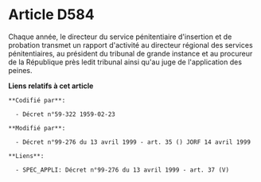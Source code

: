 # Article D584

Chaque année, le directeur du service pénitentiaire d'insertion et de probation transmet un rapport d'activité au directeur
régional des services pénitentiaires, au président du tribunal de grande instance et au procureur de la République près ledit
tribunal ainsi qu'au juge de l'application des peines.

**Liens relatifs à cet article**

	**Codifié par**:

	  - Décret n°59-322 1959-02-23

	**Modifié par**:

	  - Décret n°99-276 du 13 avril 1999 - art. 35 () JORF 14 avril 1999

	**Liens**:

	  - SPEC_APPLI: Décret n°99-276 du 13 avril 1999 - art. 37 (V)

